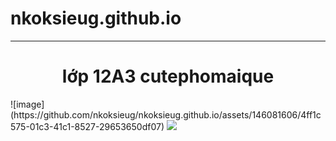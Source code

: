# nkoksieug.github.io
<hr>
<span><center><h1>lớp 12A3 cutephomaique</h1></center></span>
![image](https://github.com/nkoksieug/nkoksieug.github.io/assets/146081606/4ff1c575-01c3-41c1-8527-29653650df07)
<img src="
https://scontent.fvca1-4.fna.fbcdn.net/v/t1.15752-9/348363060_661355855828476_9007395381971272278_n.jpg?_nc_cat=109&ccb=1-7&_nc_sid=ae9488&_nc_ohc=qbBEmkuZidoAX912rYs&_nc_ht=scontent.fvca1-4.fna&oh=03_AdT-VOn_KefPp9B81FF-P5oVa9ELRKvPT9uE8rX4uI4Ybw&oe=653B1B92"> 

